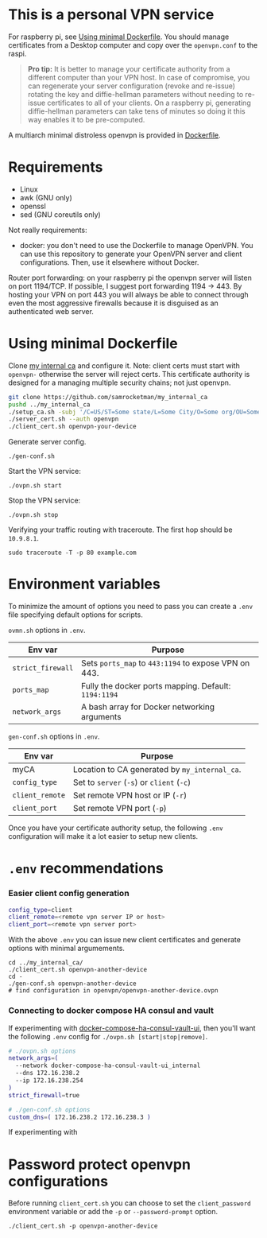 # This is a personal VPN service

For raspberry pi, see [Using minimal Dockerfile](#using-minimal-dockerfile).
You should manage certificates from a Desktop computer and copy over the
`openvpn.conf` to the raspi.

> **Pro tip:** It is better to manage your certificate authority from a
> different computer than your VPN host.  In case of compromise, you can
> regenerate your server configuration (revoke and re-issue) rotating the key
> and diffie-hellman parameters without needing to re-issue certificates to all
> of your clients.  On a raspberry pi, generating diffie-hellman parameters can
> take tens of minutes so doing it this way enables it to be pre-computed.

A multiarch minimal distroless openvpn is provided in [Dockerfile](Dockerfile).

# Requirements

* Linux
* awk (GNU only)
* openssl
* sed (GNU coreutils only)

Not really requirements:

- docker: you don't need to use the Dockerfile to manage OpenVPN.  You can use
  this repository to generate your OpenVPN server and client configurations.
  Then, use it elsewhere without Docker.

Router port forwarding: on your raspberry pi the openvpn server will listen on
port 1194/TCP.  If possible, I suggest port forwarding 1194 -> 443.  By hosting
your VPN on port 443 you will always be able to connect through even the most
aggressive firewalls because it is disguised as an authenticated web server.

# Using minimal Dockerfile

Clone [my internal ca][my_internal_ca] and configure it.  Note: client certs
must start with `openvpn-` otherwise the server will reject certs.  This
certificate authority is designed for a managing multiple security chains; not
just openvpn.

```bash
git clone https://github.com/samrocketman/my_internal_ca
pushd ../my_internal_ca
./setup_ca.sh -subj '/C=US/ST=Some state/L=Some City/O=Some org/OU=Some department/CN=My Root CA'
./server_cert.sh --auth openvpn
./client_cert.sh openvpn-your-device
```

Generate server config.

    ./gen-conf.sh

Start the VPN service:

    ./ovpn.sh start

Stop the VPN service:

    ./ovpn.sh stop

Verifying your traffic routing with traceroute.  The first hop should be
`10.9.8.1`.

    sudo traceroute -T -p 80 example.com

# Environment variables

To minimize the amount of options you need to pass you can create a `.env` file
specifying default options for scripts.

`ovmn.sh` options in `.env`.

| Env var | Purpose |
| --- | --- |
| `strict_firewall` | Sets `ports_map` to `443:1194` to expose VPN on 443. |
| `ports_map` | Fully the docker ports mapping.  Default: `1194:1194` |
| `network_args` | A bash array for Docker networking arguments |

`gen-conf.sh` options in `.env`.

| Env var | Purpose |
| --- | --- |
| myCA | Location to CA generated by `my_internal_ca`. |
| `config_type` | Set to `server` (`-s`) or `client` (`-c`) |
| `client_remote` | Set remote VPN host or IP (`-r`) |
| `client_port` | Set remote VPN port (`-p`) |

Once you have your certificate authority setup, the following `.env`
configuration will make it a lot easier to setup new clients.

# `.env` recommendations

### Easier client config generation

```bash
config_type=client
client_remote=<remote vpn server IP or host>
client_port=<remote vpn server port>
```

With the above `.env` you can issue new client certificates and generate options
with minimal argumements.

    cd ../my_internal_ca/
    ./client_cert.sh openvpn-another-device
    cd -
    ./gen-conf.sh openvpn-another-device
    # find configuration in openvpn/openvpn-another-device.ovpn

### Connecting to docker compose HA consul and vault

If experimenting with
[docker-compose-ha-consul-vault-ui][docker-compose-ha-consul-vault-ui], then
you'll want the following `.env` config for `./ovpn.sh [start|stop|remove]`.

```bash
# ./ovpn.sh options
network_args=(
  --network docker-compose-ha-consul-vault-ui_internal
  --dns 172.16.238.2
  --ip 172.16.238.254
)
strict_firewall=true

# ./gen-conf.sh options
custom_dns=( 172.16.238.2 172.16.238.3 )
```

If experimenting with

# Password protect openvpn configurations

Before running `client_cert.sh` you can choose to set the `client_password`
environment variable or add the `-p` or `--password-prompt` option.

    ./client_cert.sh -p openvpn-another-device

[docker-compose-ha-consul-vault-ui]: https://github.com/samrocketman/docker-compose-ha-consul-vault-ui
[my_internal_ca]: https://github.com/samrocketman/my_internal_ca
[upstream]: https://github.com/kylemanna/docker-openvpn
